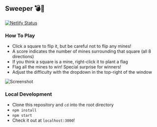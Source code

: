 ## Sweeper 💣🚩
[![Netlify Status](https://api.netlify.com/api/v1/badges/00f92a09-c0f3-4107-9943-095a828c33da/deploy-status)](https://app.netlify.com/sites/ssweeper/deploys)

### How To Play
- Click a square to flip it, but be careful not to flip any mines!
- A score indicates the number of mines surrounding that square (all 8 directions)
- If you think a square is a mine, right-click it to plant a flag
- Flag all the mines to win! Special surprise for winners!
- Adjust the difficulty with the dropdown in the top-right of the window

![Screenshot](http://i.imgur.com/NAPaYl8.png)


### Local Development
- Clone this repository and `cd` into the root directory
- `npm install`
- `npm start`
- Check it out at `localhost:3000`!
